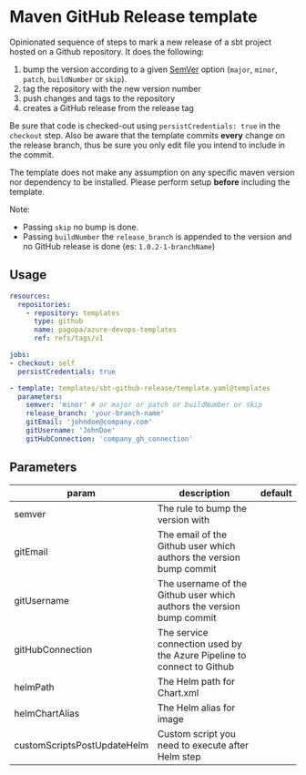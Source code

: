 # Maven GitHub Release template

Opinionated sequence of steps to mark a new release of a sbt project hosted on a Github repository. It does the following:

1. bump the version according to a given [SemVer](https://semver.org/) option (`major`, `minor`, `patch`, `buildNumber` or `skip`).
1. tag the repository with the new version number
1. push changes and tags to the repository
1. creates a GitHub release from the release tag

Be sure that code is checked-out using `persistCredentials: true` in the `checkout` step. Also be aware that the template commits **every** change on the release branch, thus be sure you only edit file you intend to include in the commit.

The template does not make any assumption on any specific maven version nor dependency to be installed. Please perform setup **before** including the template.

Note: 
* Passing `skip` no bump is done.
* Passing `buildNumber` the `release_branch` is appended to the version and no GitHub release is done (es: `1.0.2-1-branchName`)

## Usage

```yaml
resources:
  repositories:
    - repository: templates
      type: github
      name: pagopa/azure-devops-templates
      ref: refs/tags/v1

jobs:
- checkout: self
  persistCredentials: true

- template: templates/sbt-github-release/template.yaml@templates
  parameters:
    semver: 'minor' # or major or patch or buildNumber or skip
    release_branch: 'your-branch-name'
    gitEmail: 'johndoe@company.com'
    gitUsername: 'JohnDoe'
    gitHubConnection: 'company_gh_connection'
```

## Parameters

|param|description|default|
|-|-|-|
|semver|The rule to bump the version with||
|gitEmail|The email of the Github user which authors the version bump commit ||
|gitUsername|The username of the Github user which authors the version bump commit ||
|gitHubConnection|The service connection used by the Azure Pipeline to connect to Github||
|helmPath|The Helm path for Chart.xml
|helmChartAlias|The Helm alias for image
|customScriptsPostUpdateHelm|Custom script you need to execute after Helm step
